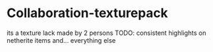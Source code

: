 # Collaboration-texturepack
its a texture lack made by 2 persons
TODO:
consistent highlights on netherite items
and...
everything else
